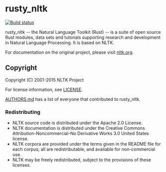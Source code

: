 # rusty_nltk 

[![Build status](https://travis-ci.org/erip/rusty_nltk.svg?branch=master)](https://travis-ci.org/erip/rusty_nltk/)

rusty_nltk -- the Natural Language Toolkit (Rust) -- is a suite of open source Rust
modules, data sets and tutorials supporting research and development in Natural
Language Processing. It is based on NLTK.

For documentation on the original project, please visit [nltk.org](http://www.nltk.org/).

## Copyright

Copyright (C) 2001-2015 NLTK Project

For license information, see [LICENSE](LICENSE).

[AUTHORS.md](AUTHORS.md) has a list of everyone that contributed to rusty_nltk.



### Redistributing

- NLTK source code is distributed under the Apache 2.0 License.
- NLTK documentation is distributed under the Creative Commons
  Attribution-Noncommercial-No Derivative Works 3.0 United States license.
- NLTK corpora are provided under the terms given in the README file for each
  corpus; all are redistributable, and available for non-commercial use.
- NLTK may be freely redistributed, subject to the provisions of these licenses.
